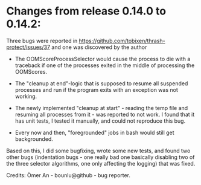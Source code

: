 # Changes from release 0.14.0 to 0.14.2:

Three bugs were reported in https://github.com/tobixen/thrash-protect/issues/37 and one was discovered by the author

* The OOMScoreProcessSelector would cause the process to die with a traceback if one of the processes exited in the middle of processing the OOMScores.

* The "cleanup at end"-logic that is supposed to resume all suspended processes and run if the program exits with an exception was not working.

* The newly implemented "cleanup at start" - reading the temp file and resuming all processes from it - was reported to not work.  I found that it has unit tests, I tested it manually, and could not reproduce this bug.

* Every now and then, "foregrounded" jobs in bash would still get backgrounded.

Based on this, I did some bugfixing, wrote some new tests, and found two other bugs (indentation bugs - one really bad one basically disabling two of the three selector algorithms, one only affecting the logging) that was fixed.

Credits: Ömer An - bounlu@github - bug reporter.
